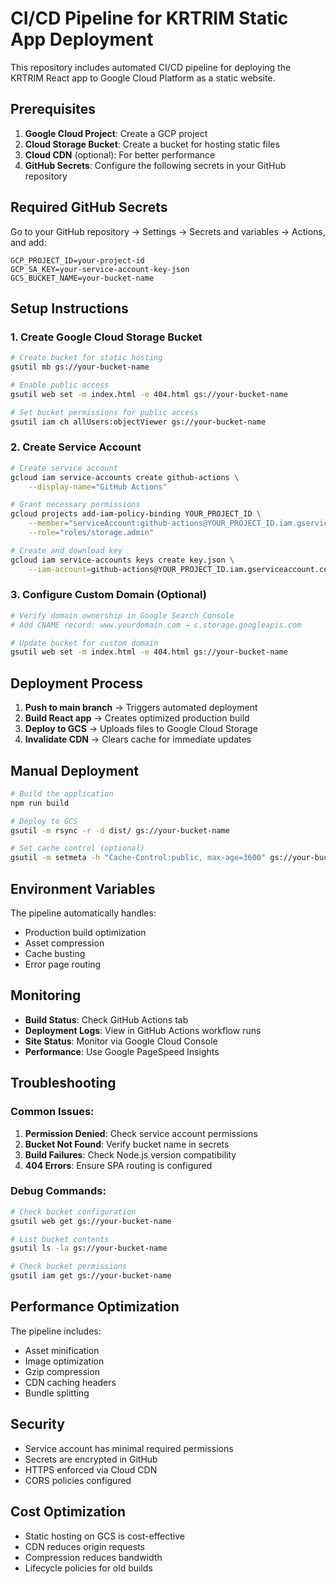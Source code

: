 # CI/CD Pipeline for KRTRIM Static App Deployment

This repository includes automated CI/CD pipeline for deploying the KRTRIM React app to Google Cloud Platform as a static website.

## Prerequisites

1. **Google Cloud Project**: Create a GCP project
2. **Cloud Storage Bucket**: Create a bucket for hosting static files
3. **Cloud CDN** (optional): For better performance
4. **GitHub Secrets**: Configure the following secrets in your GitHub repository

## Required GitHub Secrets

Go to your GitHub repository → Settings → Secrets and variables → Actions, and add:

```
GCP_PROJECT_ID=your-project-id
GCP_SA_KEY=your-service-account-key-json
GCS_BUCKET_NAME=your-bucket-name
```

## Setup Instructions

### 1. Create Google Cloud Storage Bucket

```bash
# Create bucket for static hosting
gsutil mb gs://your-bucket-name

# Enable public access
gsutil web set -m index.html -e 404.html gs://your-bucket-name

# Set bucket permissions for public access
gsutil iam ch allUsers:objectViewer gs://your-bucket-name
```

### 2. Create Service Account

```bash
# Create service account
gcloud iam service-accounts create github-actions \
    --display-name="GitHub Actions"

# Grant necessary permissions
gcloud projects add-iam-policy-binding YOUR_PROJECT_ID \
    --member="serviceAccount:github-actions@YOUR_PROJECT_ID.iam.gserviceaccount.com" \
    --role="roles/storage.admin"

# Create and download key
gcloud iam service-accounts keys create key.json \
    --iam-account=github-actions@YOUR_PROJECT_ID.iam.gserviceaccount.com
```

### 3. Configure Custom Domain (Optional)

```bash
# Verify domain ownership in Google Search Console
# Add CNAME record: www.yourdomain.com → c.storage.googleapis.com

# Update bucket for custom domain
gsutil web set -m index.html -e 404.html gs://your-bucket-name
```

## Deployment Process

1. **Push to main branch** → Triggers automated deployment
2. **Build React app** → Creates optimized production build
3. **Deploy to GCS** → Uploads files to Google Cloud Storage
4. **Invalidate CDN** → Clears cache for immediate updates

## Manual Deployment

```bash
# Build the application
npm run build

# Deploy to GCS
gsutil -m rsync -r -d dist/ gs://your-bucket-name

# Set cache control (optional)
gsutil -m setmeta -h "Cache-Control:public, max-age=3600" gs://your-bucket-name/**
```

## Environment Variables

The pipeline automatically handles:
- Production build optimization
- Asset compression
- Cache busting
- Error page routing

## Monitoring

- **Build Status**: Check GitHub Actions tab
- **Deployment Logs**: View in GitHub Actions workflow runs
- **Site Status**: Monitor via Google Cloud Console
- **Performance**: Use Google PageSpeed Insights

## Troubleshooting

### Common Issues:

1. **Permission Denied**: Check service account permissions
2. **Bucket Not Found**: Verify bucket name in secrets
3. **Build Failures**: Check Node.js version compatibility
4. **404 Errors**: Ensure SPA routing is configured

### Debug Commands:

```bash
# Check bucket configuration
gsutil web get gs://your-bucket-name

# List bucket contents
gsutil ls -la gs://your-bucket-name

# Check bucket permissions
gsutil iam get gs://your-bucket-name
```

## Performance Optimization

The pipeline includes:
- Asset minification
- Image optimization
- Gzip compression
- CDN caching headers
- Bundle splitting

## Security

- Service account has minimal required permissions
- Secrets are encrypted in GitHub
- HTTPS enforced via Cloud CDN
- CORS policies configured

## Cost Optimization

- Static hosting on GCS is cost-effective
- CDN reduces origin requests
- Compression reduces bandwidth
- Lifecycle policies for old builds
